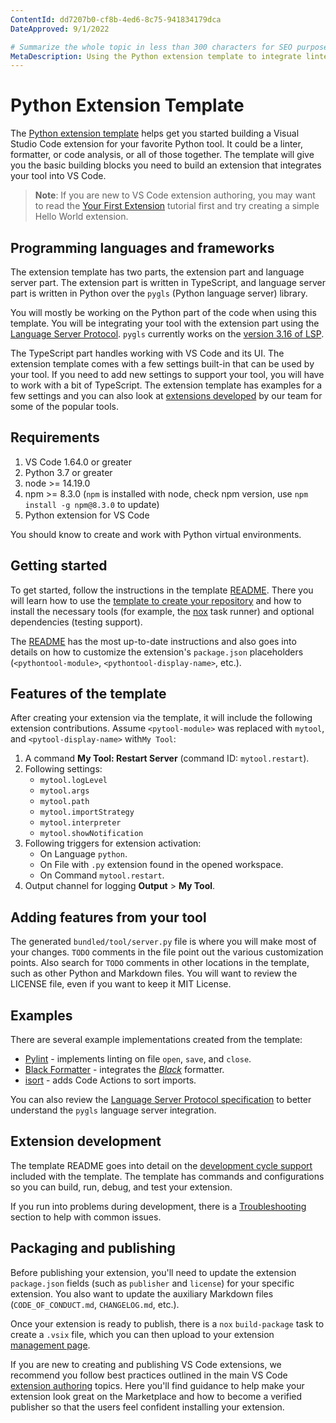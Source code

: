 ```yaml
---
ContentId: dd7207b0-cf8b-4ed6-8c75-941834179dca
DateApproved: 9/1/2022

# Summarize the whole topic in less than 300 characters for SEO purpose
MetaDescription: Using the Python extension template to integrate linters, formatters, and language features into Visual Studio Code
---
```

# Python Extension Template

The [Python extension template](https://github.com/microsoft/vscode-python-tools-extension-template) helps get you started building a Visual Studio Code extension for your favorite Python tool. It could be a linter, formatter, or code analysis, or all of those together. The template will give you the basic building blocks you need to build an extension that integrates your tool into VS Code.

>**Note**: If you are new to VS Code extension authoring, you may want to read the [Your First Extension](/api/get-started/your-first-extension) tutorial first and try creating a simple Hello World extension.

## Programming languages and frameworks

The extension template has two parts, the extension part and language server part. The extension part is written in TypeScript, and language server part is written in Python over the `pygls` (Python language server) library.

You will mostly be working on the Python part of the code when using this template. You will be integrating your tool with the extension part using the [Language Server Protocol](https://microsoft.github.io/language-server-protocol). `pygls` currently works on the [version 3.16 of LSP](https://microsoft.github.io/language-server-protocol/specifications/specification-3-16).

The TypeScript part handles working with VS Code and its UI. The extension template comes with a few settings built-in that can be used by your tool. If you need to add new settings to support your tool, you will have to work with a bit of TypeScript. The extension template has examples for a few settings and you can also look at [extensions developed](#examples) by our team for some of the popular tools.

## Requirements

1. VS Code 1.64.0 or greater
1. Python 3.7 or greater
1. node >= 14.19.0
1. npm >= 8.3.0 (`npm` is installed with node, check npm version, use `npm install -g npm@8.3.0` to update)
1. Python extension for VS Code

You should know to create and work with Python virtual environments.

## Getting started

To get started, follow the instructions in the template [README](https://github.com/microsoft/vscode-python-tools-extension-template#readme). There you will learn how to use the [template to create your repository](https://docs.github.com/en/repositories/creating-and-managing-repositories/creating-a-repository-from-a-template) and how to install the necessary tools (for example, the [nox](https://nox.thea.codes) task runner) and optional dependencies (testing support).

The [README](https://github.com/microsoft/vscode-python-tools-extension-template#readme) has the most up-to-date instructions and also goes into details on how to customize the extension's `package.json` placeholders (`<pythontool-module>`, `<pythontool-display-name>`, etc.).

## Features of the template

After creating your extension via the template, it will include the following extension contributions. Assume `<pytool-module>` was replaced with `mytool`, and `<pytool-display-name>` with`My Tool`:

1. A command **My Tool: Restart Server** (command ID: `mytool.restart`).
1. Following settings:
    * `mytool.logLevel`
    * `mytool.args`
    * `mytool.path`
    * `mytool.importStrategy`
    * `mytool.interpreter`
    * `mytool.showNotification`
1. Following triggers for extension activation:
    * On Language `python`.
    * On File with `.py` extension found in the opened workspace.
    * On Command `mytool.restart`.
1. Output channel for logging **Output** > **My Tool**.

## Adding features from your tool

The generated `bundled/tool/server.py` file is where you will make most of your changes. `TODO` comments in the file point out the various customization points. Also search for `TODO` comments in other locations in the template, such as other Python and Markdown files. You will want to review the LICENSE file, even if you want to keep it MIT License.

## Examples

There are several example implementations created from the template:

* [Pylint](https://github.com/microsoft/vscode-pylint/tree/main/bundled/tool) - implements linting on file `open`, `save`, and `close`.
* [Black Formatter](https://github.com/microsoft/vscode-black-formatter/tree/main/bundled/tool) - integrates the [*Black*](https://github.com/python/black) formatter.
* [isort](https://github.com/microsoft/vscode-isort/blob/main/bundled/tool) - adds Code Actions to sort imports.

You can also review the [Language Server Protocol specification](https://microsoft.github.io/language-server-protocol/specifications/specification-3-16) to better understand the `pygls` language server integration.

## Extension development

The template README goes into detail on the [development cycle support](https://github.com/microsoft/vscode-python-tools-extension-template#debugging) included with the template. The template has commands and configurations so you can build, run, debug, and test your extension.

If you run into problems during development, there is a [Troubleshooting](https://github.com/microsoft/vscode-python-tools-extension-template#troubleshooting) section to help with common issues.

## Packaging and publishing

Before publishing your extension, you'll need to update the extension `package.json` fields (such as `publisher` and `license`) for your specific extension. You also want to update the auxiliary Markdown files (`CODE_OF_CONDUCT.md`, `CHANGELOG.md`, etc.).

Once your extension is ready to publish, there is a `nox` `build-package` task to create a `.vsix` file, which you can then upload to your extension [management page](https://marketplace.visualstudio.com/manage).

If you are new to creating and publishing VS Code extensions, we recommend you follow best practices outlined in the main VS Code [extension authoring](/api/working-with-extensions/publishing-extension#advanced-usage) topics. Here you'll find guidance to help make your extension look great on the Marketplace and how to become a verified publisher so that the users feel confident installing your extension.
